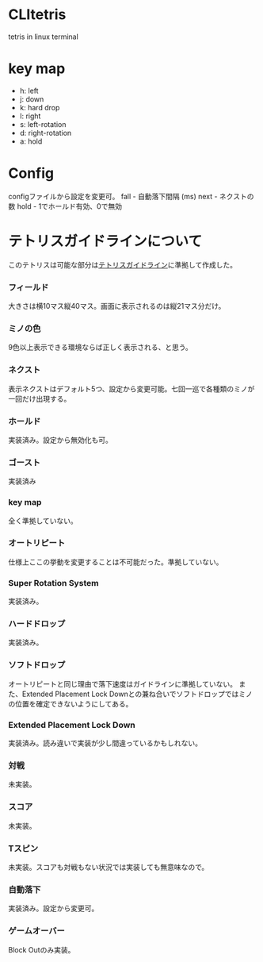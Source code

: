 # CLItetris

tetris in linux terminal

# key map

- h: left
- j: down
- k: hard drop
- l: right
- s: left-rotation
- d: right-rotation
- a: hold

# Config

configファイルから設定を変更可。
fall - 自動落下間隔 (ms)
next - ネクストの数
hold - 1でホールド有効、0で無効

# テトリスガイドラインについて

このテトリスは可能な部分は[テトリスガイドライン](https://www.dropbox.com/s/g55gwls0h2muqzn/tetris%20guideline%20docs%202009.zip?dl=0)に準拠して作成した。

### フィールド

大きさは横10マス縦40マス。画面に表示されるのは縦21マス分だけ。

### ミノの色

9色以上表示できる環境ならば正しく表示される、と思う。

### ネクスト

表示ネクストはデフォルト5つ、設定から変更可能。七回一巡で各種類のミノが一回だけ出現する。

### ホールド

実装済み。設定から無効化も可。

### ゴースト

実装済み

### key map

全く準拠していない。

### オートリピート

仕様上ここの挙動を変更することは不可能だった。準拠していない。

### Super Rotation System

実装済み。

### ハードドロップ

実装済み。

### ソフトドロップ

オートリピートと同じ理由で落下速度はガイドラインに準拠していない。
また、Extended Placement Lock Downとの兼ね合いでソフトドロップではミノの位置を確定できないようにしてある。

### Extended Placement Lock Down

実装済み。読み違いで実装が少し間違っているかもしれない。

### 対戦

未実装。

### スコア

未実装。

### Tスピン

未実装。スコアも対戦もない状況では実装しても無意味なので。

### 自動落下

実装済み。設定から変更可。

### ゲームオーバー

Block Outのみ実装。
